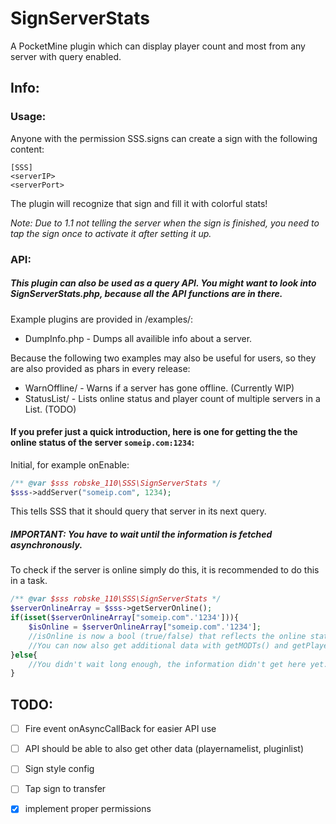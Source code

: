# SignServerStats
A PocketMine plugin which can display player count and most from any server with query enabled.

## Info:
### Usage:
Anyone with the permission SSS.signs can create a sign with the following content:
```
[SSS]
<serverIP>
<serverPort>
```

The plugin will recognize that sign and fill it with colorful stats!

*Note: Due to 1.1 not telling the server when the sign is finished, you need to tap the sign once to activate it after setting it up.*

### API:
##### This plugin can also be used as a query API. You might want to look into SignServerStats.php, because all the API functions are in there.
Example plugins are provided in /examples/:
- DumpInfo.php - Dumps all availible info about a server.

Because the following two examples may also be useful for users, so they are also provided as phars in every release:
- WarnOffline/ - Warns if a server has gone offline. (Currently WIP)
- StatusList/ - Lists online status and player count of multiple servers in a List. (TODO)

#### If you prefer just a quick introduction, here is one for getting the the online status of the server `someip.com:1234`:

Initial, for example onEnable:
```php
/** @var $sss robske_110\SSS\SignServerStats */
$sss->addServer("someip.com", 1234);
```
This tells SSS that it should query that server in its next query.

##### IMPORTANT: You have to wait until the information is fetched asynchronously.

To check if the server is online simply do this, it is recommended to do this in a task.
```php
/** @var $sss robske_110\SSS\SignServerStats */
$serverOnlineArray = $sss->getServerOnline();
if(isset($serverOnlineArray["someip.com".'1234'])){
	$isOnline = $serverOnlineArray["someip.com".'1234'];
    //isOnline is now a bool (true/false) that reflects the online state of the server (if the server is online and this says false, it probably doesn't have query enabled)
    //You can now also get additional data with getMODTs() and getPlayerData() in the same way.
}else{
    //You didn't wait long enough, the information didn't get here yet...
}
```

## TODO:

- [ ] Fire event onAsyncCallBack for easier API use

- [ ] API should be able to also get other data (playernamelist, pluginlist)

- [ ] Sign style config

- [ ] Tap sign to transfer

- [x] implement proper permissions
